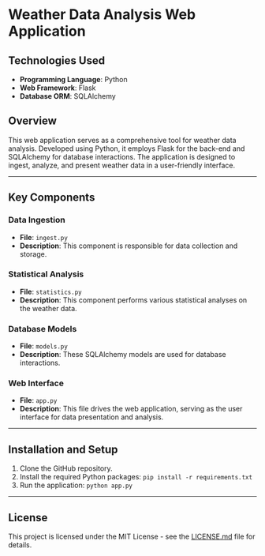 
# Weather Data Analysis Web Application

## Technologies Used
- **Programming Language**: Python
- **Web Framework**: Flask
- **Database ORM**: SQLAlchemy

## Overview
This web application serves as a comprehensive tool for weather data analysis. Developed using Python, it employs Flask for the back-end and SQLAlchemy for database interactions. The application is designed to ingest, analyze, and present weather data in a user-friendly interface.

---

## Key Components

### Data Ingestion
- **File**: `ingest.py`
- **Description**: This component is responsible for data collection and storage.

### Statistical Analysis
- **File**: `statistics.py`
- **Description**: This component performs various statistical analyses on the weather data.

### Database Models
- **File**: `models.py`
- **Description**: These SQLAlchemy models are used for database interactions.

### Web Interface
- **File**: `app.py`
- **Description**: This file drives the web application, serving as the user interface for data presentation and analysis.

---

## Installation and Setup

1. Clone the GitHub repository.
2. Install the required Python packages: `pip install -r requirements.txt`
3. Run the application: `python app.py`

---

## License
This project is licensed under the MIT License - see the [LICENSE.md](LICENSE.md) file for details.


